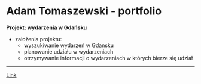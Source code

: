 # Adam Tomaszewski - portfolio

**Projekt: wydarzenia w Gdańsku**

* założenia projektu: 
	 - wyszukiwanie wydarzeń w Gdansku
	 - planowanie udziału w wydarzeniach
	 - otrzymywanie informacji o wydarzeniach w których bierze się udział
***
[Link](https://github.com/Simpel1987/simpel1987.github.io "Klops")
